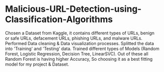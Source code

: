# Malicious-URL-Detection-using-Classification-Algorithms
Chosen a Dataset from Kaggle, it contains different types of URLs, benign or safe URLs,  defacement URLs, phishing URLs, and  malware URLs. Performed Data cleaning &amp; Data visualization processes. Splitted the data into 'Training' and 'Testing' data. Trained different types of Models (Random Forest, Logistic Regression, Decision Tree, LinearSVC). Out of these all Random Forest is having higher Accuracy, So choosing it as a best fitting model for my project & Dataset.
